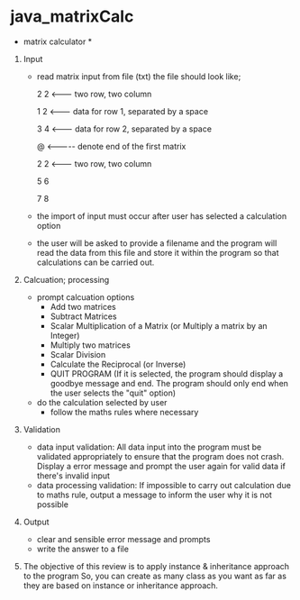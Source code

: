 # java_matrixCalc
* matrix calculator *

1. Input
   - read matrix input from file (txt)
     the file should look like;
     
     2 2 <--- two row, two column 
     
     1 2 <--- data for row 1, separated by a space
     
     3 4 <--- data for row 2, separated by a space
     
     @ <----- denote end of the first matrix
     
     2 2 <--- two row, two column
     
     5 6
     
     7 8
  
   - the import of input must occur after user has selected a calculation option
   - the user will be asked to provide a filename and the program will read the data from this file and store it within the program 
     so that calculations can be carried out. 

2. Calcuation; processing
   - prompt calcuation options
     - Add two matrices
     - Subtract Matrices
     - Scalar Multiplication of a Matrix (or Multiply a matrix by an Integer)
     - Multiply two matrices
     - Scalar Division
     - Calculate the Reciprocal (or Inverse)
     - QUIT PROGRAM 
       (If it is selected, the program should display a goodbye message and end. The program should only end when the user selects the "quit" option)
   - do the calculation selected by user
     - follow the maths rules where necessary
     
3. Validation
   - data input validation: All data input into the program must be validated appropriately to ensure that the program does not crash. Display a error message and prompt the user again for valid data if there's invalid input
   - data processing validation: If impossible to carry out calculation due to maths rule, output a message to inform the user why it is not possible 

4. Output
   - clear and sensible error message and prompts
   - write the answer to a file

5. The objective of this review is to apply instance & inheritance approach to the program
   So, you can create as many class as you want as far as they are based on instance or inheritance approach.
   


